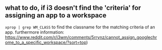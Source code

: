 
## what to do, if i3 doesn't find the 'criteria' for assigning an app to a workspace
`xprop | grep WM_CLASS` to find the classname for the matching criteria of an app.
furthermore information: https://www.reddit.com/r/i3wm/comments/5rrynz/cannot_assign_googlechrome_to_a_specific_workspace/?sort=top)
